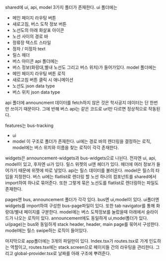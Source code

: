 shared에 ui, api, model 3가지 폴더가 존재한다.
ui 폴더에는 
  - 메인 페이지 라우팅 버튼
  - 새로고침, 버스 도착 정보 버튼
  - 노선도의 아래 화살표 아이콘
  - 노선 사이의 경로 바
  - 정류장 텍스트 스타일
  - 정차 / 미정차 text
  - 릴스 헤더
  - 버스 아이콘
api 폴더에는 
  - 버스 정보(화랑대,별내 노선도 그리고 버스 위치)가 들어가있다.
model 폴더에는 
  - 메인 페이지 라우팅 버튼 로직
  - 새로고침 버튼 클릭 시 애니메이션
  - 노선도 json data type
  - 버스 위치 json data type

api 폴더에 announcment 데이터를 fetch하지 않은 것은 학사공지 데이터는 단 한번만 쓰이기 때문이다. 그에 반해 버스 api는 같은 코드로 url만 다르면 정상적으로 작동된다.

features는 
bus-tracking 
  - ui
  - model
이 구조로 폴더가 존재한다.
ui에는 경로 바의 렌더링을 결정하는 로직, model에는 버스 위치와 이름을 찾는 로직이 각각 존재한다.

widgets은 announcement-widgets과 bus-widgets으로 나뉜다.
전자엔 ui, api, model이 있고, 후자엔 ui가 있다.
릴스 위젯의 ui엔 헤더가 있다. 헤더에 여러 정보가 들어가기 때문에 위젯에 따로 넣었다.
api는 릴스 데이터를 불러온다.
model은 릴스의 타입을 지정한다.
버스 ui에는 flatlist로 렌더링 할 노선 하나의 컴포넌트를 shared에서 import하여 하나로 묶어준다. 또한 그렇게 묶은 노선도를 flatlist로 렌더링하는 파일도 존재한다.

pages엔 bus, announcement 폴더가 각각 있다.
bus엔 ui,model이 있다. ui폴더엔 widgets를 import하여 구성한 bus-page파일이 있다. 또한 tab navigator를 통해 화랑대/별내 페이지를 구분한다. model에는 버스 도착정보를 눌렀을때 아래에서 슬라이드가 나오는 로직이 있다.
announcement에도 동일하게 ui,model폴더가 있다. ui(page)는 bus와 동일하게 stack header, header, main page를 묶어서 구성한다. model에는 릴스 swipe하는 로직이 들어있다.

마지막으로 app폴더에는 3개의 파일만이 있다. Index.tsx가 routes.tsx로 가게 인도하는 역할이고, routes.tsx에는 stack.screen으로 페이지들 간의 라우팅을 관리한다. 그리고 global-provider.tsx로 날짜를 아래 구조에 뿌려준다.